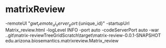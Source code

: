 matrixReview
============

-remoteUI "${gwt_remote_ui_server_port}:${unique_id}" -startupUrl Matrix_review.html -logLevel INFO -port auto -codeServerPort auto -war ..git\matrix-reviewTreeGridScratch\target\matrix-review-0.0.1-SNAPSHOT edu.arizona.biosemantics.matrixreview.Matrix_review
